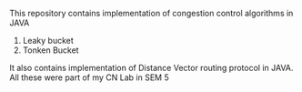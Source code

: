 This repository contains implementation of congestion control algorithms in JAVA <br>
1. Leaky bucket <br>
2. Tonken Bucket <br>

It also contains implementation of Distance Vector routing protocol in JAVA.
All these were part of my CN Lab in SEM 5
